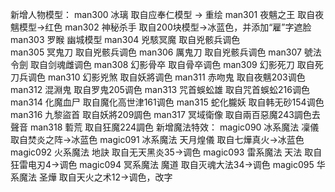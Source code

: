 新增人物模型：
man300  冰璃			取自应奉仁模型 -> 重绘
man301  夜魑之王  取自夜魑模型->红色
man302  神秘杀手  取自200块模型->冰蓝色，并添加“雇”字遮脸
man303  罗睺			幽城模型
man304  兇駭冥魔	取自兇骸兵调色		
man305  冥鬼刀		取自兇骸兵调色	
man306  厲鬼刀		取自兇骸兵调色
man307  號法令劍	取自剑魂雌调色
man308	幻影骨卒	取自骨卒调色
man309	幻影死刀	取自死刀兵调色
man310	幻影兇煞	取自妖將调色
man311  赤吻鬼    取自夜魑203调色
man312	混淵鬼		取自罗鬼205调色
man313	咒首蜈蚣雄 取自咒首蜈蚣216调色
man314  化魔血尸  取自魔化高世津161调色
man315	蛇化朧妖	取自韩无砂154调色
man316	九黎盜首	取自妖將209調色
man317	冥域衛像	取自兩百惡魔243調色去聲音
man318	磛荒			取自狂魔224調色
新增魔法特效：
magic090  冰系魔法  凜儀 取自焚炎之阵->冰蓝色
magic091  冰系魔法  天月煌儀 取自七燁真火->冰蓝色
magic092  火系魔法  地訣 取自无天黑炎35->调色
magic093  雷系魔法  天法 取自狂雷电刃4->调色
magic094  冥系魔法  魔道 取自灭魂大法34->调色
magic095  华系魔法  圣燁 取自天火之术12->调色，改字
